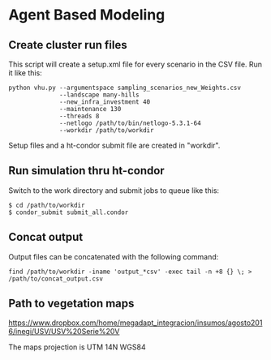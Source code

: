 # Agent Based Modeling

## Create cluster run files

This script will create a setup.xml file for every scenario in the CSV file. Run it like this:

    python vhu.py --argumentspace sampling_scenarios_new_Weights.csv
                  --landscape many-hills 
                  --new_infra_investment 40 
                  --maintenance 130 
                  --threads 8 
                  --netlogo /path/to/bin/netlogo-5.3.1-64 
                  --workdir /path/to/workdir

Setup files and a ht-condor submit file are created in "workdir".

## Run simulation thru ht-condor

Switch to the work directory and submit jobs to queue like this:

    $ cd /path/to/workdir
    $ condor_submit submit_all.condor

## Concat output

Output files can be concatenated with the following command:

    find /path/to/workdir -iname 'output_*csv' -exec tail -n +8 {} \; > /path/to/concat_output.csv


## Path to vegetation maps

https://www.dropbox.com/home/megadapt_integracion/insumos/agosto2016/inegi/USV/USV%20Serie%20V

The maps projection is UTM 14N WGS84
